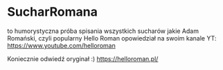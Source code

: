 # SucharRomana

to humorystyczna próba spisania wszystkich sucharów jakie Adam Romański, czyli popularny Hello Roman opowiedział na swoim kanale YT: https://www.youtube.com/helloroman

Koniecznie odwiedź oryginał :)
https://helloroman.pl/

